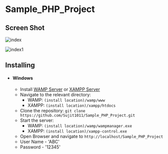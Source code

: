 # Sample_PHP_Project

## Screen Shot

![index](https://user-images.githubusercontent.com/52007498/79644580-85b61880-81c7-11ea-90bd-4c4af10ccfea.JPG)

![index1](https://user-images.githubusercontent.com/52007498/79644584-877fdc00-81c7-11ea-97b8-508442e940ca.JPG)

## Installing

- #### Windows
  - Install [WAMP Server](http://www.wampserver.com/en/) or [XAMPP Server](https://www.apachefriends.org/download.html)
  - Navigate to the relevant directory: 
    - WAMP:   `(install location)/wamp/www` 
    - XAMPP:  `(install location)/xampp/htdocs`
  - Clone the repository: `git clone https://github.com/Sujit1011/Sample_PHP_Project.git`
  - Start the server:
    - WAMP:   `(install location)/wamp/wampmanager.exe`
    - XAMPP:  `(install location)/xampp-control.exe`
  - Open Browser and navigate to `http://localhost/Sample_PHP_Project`
  - User Name - 'ABC'
  - Password - '12345'
